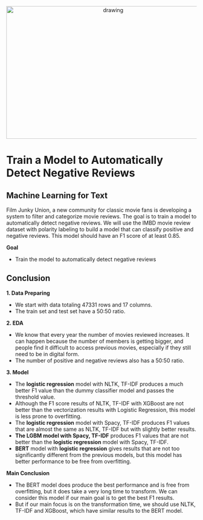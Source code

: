 <p align="center">
  <a href="https://practicum.com/id-idn/">
    <img src="https://www.whats-on-netflix.com/wp-content/uploads/2021/08/netflix-library-photo-scaled.jpg" alt="drawing" width="550" height="350">
  </a>
</p>

#  Train a Model to Automatically Detect Negative Reviews

## Machine Learning for Text

Film Junky Union, a new community for classic movie fans is developing a system to filter and categorize movie reviews. The goal is to train a model to automatically detect negative reviews. We will use the IMBD movie review dataset with polarity labeling to build a model that can classify positive and negative reviews. This model should have an F1 score of at least 0.85.

**Goal**
- Train the model to automatically detect negative reviews

## Conclusion

**1. Data Preparing**
- We start with data totaling 47331 rows and 17 columns.
- The train set and test set have a 50:50 ratio.

**2. EDA**
- We know that every year the number of movies reviewed increases. It can happen because the number of members is getting bigger, and people find it difficult to access previous movies, especially if they still need to be in digital form.
- The number of positive and negative reviews also has a 50:50 ratio.

**3. Model**
- The **logistic regression** model with NLTK, TF-IDF produces a much better F1 value than the dummy classifier model and passes the threshold value.
- Although the F1 score results of NLTK, TF-IDF with XGBoost are not better than the vectorization results with Logistic Regression, this model is less prone to overfitting.
- The **logistic regression** model with Spacy, TF-IDF produces F1 values that are almost the same as NLTK, TF-IDF but with slightly better results.
- **The LGBM model with Spacy, TF-IDF** produces F1 values that are not better than the **logistic regression** model with Spacy, TF-IDF.
- **BERT** model with **logistic regression** gives results that are not too significantly different from the previous models, but this model has better performance to be free from overfitting.

**Main Conclusion**
- The BERT model does produce the best performance and is free from overfitting, but it does take a very long time to transform. We can consider this model if our main goal is to get the best F1 results.
- But if our main focus is on the transformation time, we should use NLTK, TF-IDF and XGBoost, which have similar results to the BERT model.

